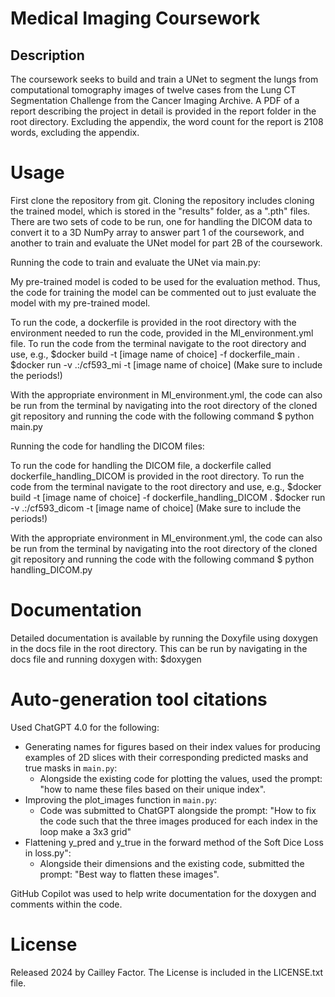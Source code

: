 # Medical Imaging Coursework
## Description
The coursework seeks to build and train a UNet to segment the lungs from computational tomography images of twelve cases from the Lung CT Segmentation Challenge from the Cancer Imaging Archive. A PDF of a report describing the project in detail is provided in the report folder in the root directory.
Excluding the appendix, the word count for the report is 2108 words, excluding the appendix.

# Usage
First clone the repository from git. Cloning the repository includes cloning the trained model, which is stored in the "results" folder, as a ".pth" files. There are two sets of code to be run, one for handling the DICOM data to convert it to a 3D NumPy array to answer part 1 of the coursework, and another to train and evaluate the UNet model for part 2B of the coursework.

Running the code to train and evaluate the UNet via main.py:

My pre-trained model is coded to be used for the evaluation method. Thus, the code for training the model can be commented out to just evaluate the model with my pre-trained model.

To run the code, a dockerfile is provided in the root directory with the environment needed to run the code, provided in the MI_environment.yml file.
To run the code from the terminal navigate to the root directory and use, e.g.,
$docker build -t [image name of choice] -f dockerfile_main .
$docker run -v .:/cf593_mi -t [image name of choice]
(Make sure to include the periods!)

With the appropriate environment in MI_environment.yml, the code can also be run from the terminal by navigating into the root directory of the cloned git repository and running the code with the following command $ python main.py

Running the code for handling the DICOM files:

To run the code for handling the DICOM file, a dockerfile called dockerfile_handling_DICOM is provided in the root directory.
To run the code from the terminal navigate to the root directory and use, e.g.,
$docker build -t [image name of choice] -f dockerfile_handling_DICOM .
$docker run -v .:/cf593_dicom -t [image name of choice]
(Make sure to include the periods!)

With the appropriate environment in MI_environment.yml, the code can also be run from the terminal
by navigating into the root directory of the cloned git repository and running the code with the following command
$ python handling_DICOM.py

# Documentation
Detailed documentation is available by running the Doxyfile using doxygen in the docs file in the root directory.
This can be run by navigating in the docs file and running doxygen with:
$doxygen

# Auto-generation tool citations
Used ChatGPT 4.0 for the following:
- Generating names for figures based on their index values for producing examples of 2D slices with their corresponding predicted masks and true masks in `main.py`:
    - Alongside the existing code for plotting the values, used the prompt: "how to name these files based on their unique index".
- Improving the plot_images function in `main.py`:
    - Code was submitted to ChatGPT alongside the prompt: "How to fix the code such that the three images produced for each index in the loop make a 3x3 grid"
- Flattening y_pred and y_true in the forward method of the Soft Dice Loss in loss.py":
    - Alongside their dimensions and the existing code, submitted the prompt: "Best way to flatten these images".

GitHub Copilot was used to help write documentation for the doxygen and comments within the code.

# License
Released 2024 by Cailley Factor.
The License is included in the LICENSE.txt file.
